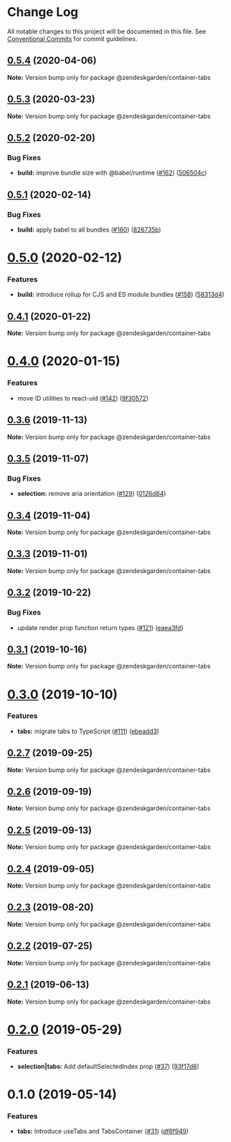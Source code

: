 # Change Log

All notable changes to this project will be documented in this file.
See [Conventional Commits](https://conventionalcommits.org) for commit guidelines.

## [0.5.4](https://github.com/zendeskgarden/react-containers/compare/@zendeskgarden/container-tabs@0.5.3...@zendeskgarden/container-tabs@0.5.4) (2020-04-06)

**Note:** Version bump only for package @zendeskgarden/container-tabs





## [0.5.3](https://github.com/zendeskgarden/react-containers/compare/@zendeskgarden/container-tabs@0.5.2...@zendeskgarden/container-tabs@0.5.3) (2020-03-23)

**Note:** Version bump only for package @zendeskgarden/container-tabs





## [0.5.2](https://github.com/zendeskgarden/react-containers/compare/@zendeskgarden/container-tabs@0.5.1...@zendeskgarden/container-tabs@0.5.2) (2020-02-20)


### Bug Fixes

* **build:** improve bundle size with @babel/runtime ([#162](https://github.com/zendeskgarden/react-containers/issues/162)) ([506504c](https://github.com/zendeskgarden/react-containers/commit/506504c840795f34e420b016b94cef10440a30cb))





## [0.5.1](https://github.com/zendeskgarden/react-containers/compare/@zendeskgarden/container-tabs@0.5.0...@zendeskgarden/container-tabs@0.5.1) (2020-02-14)


### Bug Fixes

* **build:** apply babel to all bundles ([#160](https://github.com/zendeskgarden/react-containers/issues/160)) ([826735b](https://github.com/zendeskgarden/react-containers/commit/826735bba881d5247b423ffb61cf9643c6599d16))





# [0.5.0](https://github.com/zendeskgarden/react-containers/compare/@zendeskgarden/container-tabs@0.4.1...@zendeskgarden/container-tabs@0.5.0) (2020-02-12)


### Features

* **build:** introduce rollup for CJS and ES module bundles ([#158](https://github.com/zendeskgarden/react-containers/issues/158)) ([58313d4](https://github.com/zendeskgarden/react-containers/commit/58313d486e3bfa023e2c9d090149d7ec358d0cd0))





## [0.4.1](https://github.com/zendeskgarden/react-containers/compare/@zendeskgarden/container-tabs@0.4.0...@zendeskgarden/container-tabs@0.4.1) (2020-01-22)

**Note:** Version bump only for package @zendeskgarden/container-tabs





# [0.4.0](https://github.com/zendeskgarden/react-containers/compare/@zendeskgarden/container-tabs@0.3.6...@zendeskgarden/container-tabs@0.4.0) (2020-01-15)


### Features

* move ID utilities to react-uid ([#142](https://github.com/zendeskgarden/react-containers/issues/142)) ([9f30572](https://github.com/zendeskgarden/react-containers/commit/9f3057202c94ca497b11b6f05ef649c87d5a5716))





## [0.3.6](https://github.com/zendeskgarden/react-containers/compare/@zendeskgarden/container-tabs@0.3.5...@zendeskgarden/container-tabs@0.3.6) (2019-11-13)

**Note:** Version bump only for package @zendeskgarden/container-tabs





## [0.3.5](https://github.com/zendeskgarden/react-containers/compare/@zendeskgarden/container-tabs@0.3.4...@zendeskgarden/container-tabs@0.3.5) (2019-11-07)


### Bug Fixes

* **selection:** remove aria orientation ([#129](https://github.com/zendeskgarden/react-containers/issues/129)) ([0126d84](https://github.com/zendeskgarden/react-containers/commit/0126d84324382e1493b7339cf83cbe93f10233c0))





## [0.3.4](https://github.com/zendeskgarden/react-containers/compare/@zendeskgarden/container-tabs@0.3.3...@zendeskgarden/container-tabs@0.3.4) (2019-11-04)

**Note:** Version bump only for package @zendeskgarden/container-tabs





## [0.3.3](https://github.com/zendeskgarden/react-containers/compare/@zendeskgarden/container-tabs@0.3.2...@zendeskgarden/container-tabs@0.3.3) (2019-11-01)

**Note:** Version bump only for package @zendeskgarden/container-tabs





## [0.3.2](https://github.com/zendeskgarden/react-containers/compare/@zendeskgarden/container-tabs@0.3.1...@zendeskgarden/container-tabs@0.3.2) (2019-10-22)


### Bug Fixes

* update render prop function return types ([#121](https://github.com/zendeskgarden/react-containers/issues/121)) ([eaea3fd](https://github.com/zendeskgarden/react-containers/commit/eaea3fd61a16085ef480ddbd2d67aa377738db36))





## [0.3.1](https://github.com/zendeskgarden/react-containers/compare/@zendeskgarden/container-tabs@0.3.0...@zendeskgarden/container-tabs@0.3.1) (2019-10-16)

**Note:** Version bump only for package @zendeskgarden/container-tabs





# [0.3.0](https://github.com/zendeskgarden/react-containers/compare/@zendeskgarden/container-tabs@0.2.7...@zendeskgarden/container-tabs@0.3.0) (2019-10-10)


### Features

* **tabs:** migrate tabs to TypeScript ([#111](https://github.com/zendeskgarden/react-containers/issues/111)) ([ebeadd3](https://github.com/zendeskgarden/react-containers/commit/ebeadd3))





## [0.2.7](https://github.com/zendeskgarden/react-containers/compare/@zendeskgarden/container-tabs@0.2.6...@zendeskgarden/container-tabs@0.2.7) (2019-09-25)

**Note:** Version bump only for package @zendeskgarden/container-tabs





## [0.2.6](https://github.com/zendeskgarden/react-containers/compare/@zendeskgarden/container-tabs@0.2.5...@zendeskgarden/container-tabs@0.2.6) (2019-09-19)

**Note:** Version bump only for package @zendeskgarden/container-tabs





## [0.2.5](https://github.com/zendeskgarden/react-containers/compare/@zendeskgarden/container-tabs@0.2.4...@zendeskgarden/container-tabs@0.2.5) (2019-09-13)

**Note:** Version bump only for package @zendeskgarden/container-tabs





## [0.2.4](https://github.com/zendeskgarden/react-containers/compare/@zendeskgarden/container-tabs@0.2.3...@zendeskgarden/container-tabs@0.2.4) (2019-09-05)

**Note:** Version bump only for package @zendeskgarden/container-tabs





## [0.2.3](https://github.com/zendeskgarden/react-containers/compare/@zendeskgarden/container-tabs@0.2.2...@zendeskgarden/container-tabs@0.2.3) (2019-08-20)

**Note:** Version bump only for package @zendeskgarden/container-tabs





## [0.2.2](https://github.com/zendeskgarden/react-containers/compare/@zendeskgarden/container-tabs@0.2.1...@zendeskgarden/container-tabs@0.2.2) (2019-07-25)

**Note:** Version bump only for package @zendeskgarden/container-tabs





## [0.2.1](https://github.com/zendeskgarden/react-containers/compare/@zendeskgarden/container-tabs@0.2.0...@zendeskgarden/container-tabs@0.2.1) (2019-06-13)

**Note:** Version bump only for package @zendeskgarden/container-tabs





# [0.2.0](https://github.com/zendeskgarden/react-containers/compare/@zendeskgarden/container-tabs@0.1.0...@zendeskgarden/container-tabs@0.2.0) (2019-05-29)


### Features

* **selection|tabs:** Add defaultSelectedIndex prop ([#37](https://github.com/zendeskgarden/react-containers/issues/37)) ([93f17d8](https://github.com/zendeskgarden/react-containers/commit/93f17d8))





# 0.1.0 (2019-05-14)


### Features

* **tabs:** Introduce useTabs and TabsContainer ([#31](https://github.com/zendeskgarden/react-containers/issues/31)) ([df6f949](https://github.com/zendeskgarden/react-containers/commit/df6f949))

